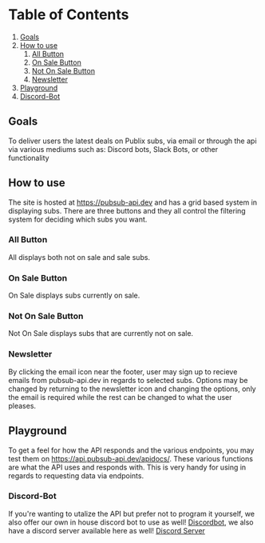 # Table of Contents
1. [Goals](#goals)
2. [How to use](#how-to-use)
    1. [All Button](#all-button)
    2. [On Sale Button](#on-sale-button)
    3. [Not On Sale Button](#not-on-sale-button)
    4. [Newsletter](#newsletter)
3. [Playground](#playground)
4. [Discord-Bot](#discord-bot)
## Goals
To deliver users the latest deals on Publix subs, via email or through the api via various mediums such as: Discord bots, Slack Bots, or other functionality

## How to use
The site is hosted at https://pubsub-api.dev and has a grid based system in displaying subs. There are three buttons and they all control the filtering system for deciding which subs you want.

### All Button
All displays both not on sale and sale subs.

### On Sale Button
On Sale displays subs currently on sale.

### Not On Sale Button
Not On Sale displays subs that are currently not on sale.

### Newsletter
By clicking the email icon near the footer, user may sign up to recieve emails from pubsub-api.dev in regards to selected subs. Options may be changed by returning to the newsletter icon and changing the options, only the email is required while the rest can be changed to what the user pleases.

## Playground
To get a feel for how the API responds and the various endpoints, you may test them on https://api.pubsub-api.dev/apidocs/. These various functions are what the API uses and responds with. This is very handy for using in regards to requesting data via endpoints.

### Discord-Bot
If you're wanting to utalize the API but prefer not to program it yourself, we also offer our own in house discord bot to use as well! [Discordbot](https://discord.com/api/oauth2/authorize?client_id=711747646179770390&permissions=8&scope=bot), we also have a discord server available here as well! [Discord Server](https://discord.gg/DeHK6C3Kc5)
